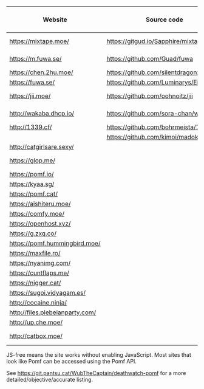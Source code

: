  Website                | Source code                             | Size limit (MiB) | Notes
------------------------|-----------------------------------------|------------------|-------
<https://mixtape.moe/>  | <https://gitgud.io/Sapphire/mixtape.moe> | 100             | Paste, voice
<https://m.fuwa.se/>    | <https://github.com/Guad/fuwa>          | 10               | JS-free
<https://chen.2hu.moe/> | <https://github.com/silentdragonz/chen> | 50               |
<https://fuwa.se/>      | <https://github.com/Luminarys/Eientei>  | 32               |
<https://jii.moe/>      | <https://github.com/oohnoitz/jii>       | 150              | JS-free
<http://wakaba.dhcp.io/> | <https://github.com/sora-chan/wakaba>  | 128              | JS-free
<http://1339.cf/>       | <https://github.com/bohrmeista/1338>    | 100              |
                        | <https://github.com/kimoi/madokami.com> |                  |
<http://catgirlsare.sexy/> |                                      | 100              |
<https://glop.me/>      |                                         | 10               | Uses [IPFS][0]
<https://pomf.io/>      |                                         | 256              |
<https://kyaa.sg/>      |                                         | 100              |
<https://pomf.cat/>     |                                         | 50               |
<https://aishiteru.moe/> |                                        | 500              | Git
<https://comfy.moe/>    |                                         | 512              |
<https://openhost.xyz/> |                                         | 1024             |
<https://g.zxq.co/>     |                                         | 80               |
<https://pomf.hummingbird.moe/> |                                 | 50               |
<https://maxfile.ro/>   |                                         | 50               |
<https://nyanimg.com/>  |                                         | 50               |
<https://cuntflaps.me/> |                                         | 200              |
<https://nigger.cat/>   |                                         | 50               |
<https://sugoi.vidyagam.es/> |                                    | 50               |
<http://cocaine.ninja/> |                                         | 15               |
<http://files.plebeianparty.com/> |                               | 50               |
<http://up.che.moe/>    |                                         | 50               |
<http://catbox.moe/>    |                                         | 200              | JS-free

JS-free means the site works without enabling JavaScript. Most sites that look like Pomf can be accessed
using the Pomf API.

See <https://git.pantsu.cat/WubTheCaptain/deathwatch-pomf> for a more detailed/objective/accurate listing.

[0]: http://ipfs.io/
